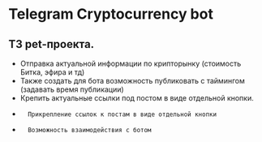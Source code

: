 # Telegram Cryptocurrency bot

## ТЗ pet-проекта.
* Отправка актуальной информации по крипторынку (стоимость Битка, эфира и тд) 
* Также создать для бота возможность публиковать с таймингом (задавать время публикации)
* Крепить актуальные ссылки под постом в виде отдельной кнопки.
*       Прикрепление ссылок к постам в виде отдельной кнопки
*       Возможность взаимодействия с ботом
